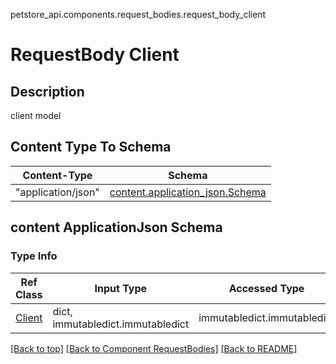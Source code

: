 petstore_api.components.request_bodies.request_body_client
# RequestBody Client

## Description
client model

## Content Type To Schema
Content-Type | Schema
------------ | -------
"application/json" | [content.application_json.Schema](#content-applicationjson-schema)

## content ApplicationJson Schema

### Type Info
Ref Class | Input Type | Accessed Type | Description
--------- | ---------- | ------------- | ------------
[Client](../../components/schema/client.md) | dict, immutabledict.immutabledict | immutabledict.immutabledict |

[[Back to top]](#top) [[Back to Component RequestBodies]](../../../README.md#Component-RequestBodies) [[Back to README]](../../../README.md)

